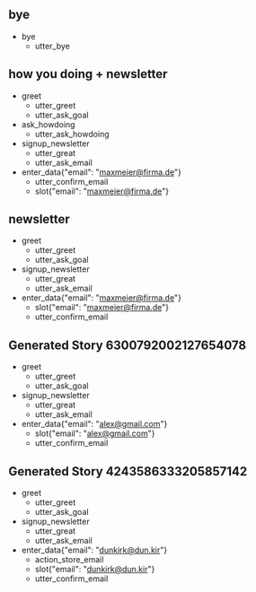 ## bye
* bye
	- utter_bye

## how you doing + newsletter
* greet
	- utter_greet
	- utter_ask_goal
* ask_howdoing
	- utter_ask_howdoing
* signup_newsletter
    - utter_great
    - utter_ask_email
* enter_data{"email": "maxmeier@firma.de"}
    - utter_confirm_email
    - slot{"email": "maxmeier@firma.de"}

## newsletter
* greet
	- utter_greet
	- utter_ask_goal
* signup_newsletter
    - utter_great
    - utter_ask_email
* enter_data{"email": "maxmeier@firma.de"}
    - slot{"email": "maxmeier@firma.de"}
    - utter_confirm_email

## Generated Story 6300792002127654078
* greet
    - utter_greet
    - utter_ask_goal
* signup_newsletter
    - utter_great
    - utter_ask_email
* enter_data{"email": "alex@gmail.com"}
    - slot{"email": "alex@gmail.com"}
    - utter_confirm_email

## Generated Story 4243586333205857142
* greet
    - utter_greet
    - utter_ask_goal
* signup_newsletter
    - utter_great
    - utter_ask_email
* enter_data{"email": "dunkirk@dun.kir"}
	- action_store_email
    - slot{"email": "dunkirk@dun.kir"}
    - utter_confirm_email
